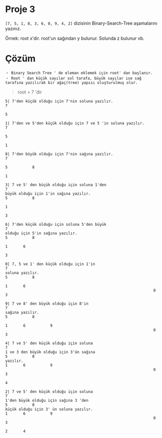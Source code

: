 # Proje 3

```[7, 5, 1, 8, 3, 6, 0, 9, 4, 2]``` dizisinin Binary-Search-Tree aşamalarını yazınız.

Örnek: root x'dir. root'un sağından y bulunur. Solunda z bulunur vb.

# Çözüm
```
・ Binary Search Tree ' de eleman eklemek için root' dan başlanır. 
・ Root ' dan küçük sayılar sol tarafa, büyük sayılar ise sağ
tarafına yazılırak bir ağaç(tree) yapısı oluşturulmuş olur.
```
> root = 7 'dir

```
5| 7'den küçük olduğu için 7'nin soluna yazılır.                                7
                                                                          5
```
```
1| 7'den ve 5'den küçük olduğu için 7 ve 5 'in soluna yazılır.                  7
                                                                          5
                                                                      1
```
```
8| 7'den büyük olduğu için 7'nin sağına yazılır.                                7
                                                                          5           8
                                                                      1
```
```
3| 7 ve 5' den küçük olduğu için soluna 1'den                                   7 
büyük olduğu için 1'in sağına yazılır.                                    5           8
                                                                      1
                                                                          3
```
```
6| 7'den küçük olduğu için soluna 5'den büyük                                   7
olduğu için 5'in sağına yazılır.                                          5           8
                                                                      1       6
                                                                          3
```
```
0| 7, 5 ve 1' den küçük olduğu için 1'in                                        7 
soluna yazılır.                                                           5           8
                                                                      1       6
                                                                  0       3
```
```
9| 7 ve 8' den büyük olduğu için 8'in                                           7 
sağına yazılır.                                                           5           8
                                                                      1       6           9
                                                                  0       3
```
```
4| 7 ve 5' den küçük olduğu için soluna                                         7
1 ve 3 den büyük olduğu için 3'ün sağına                                  5           8
yazılır.                                                              1       6           9
                                                                  0       3
                                                                              4
```
```
2| 7 ve 5' den küçük olduğu için soluna                                         7
1'den büyük olduğu için sağına 3 'den                                     5           8
küçük olduğu için 3' ün soluna yazılır.                               1       6           9
                                                                  0       3
                                                                      2       4
```